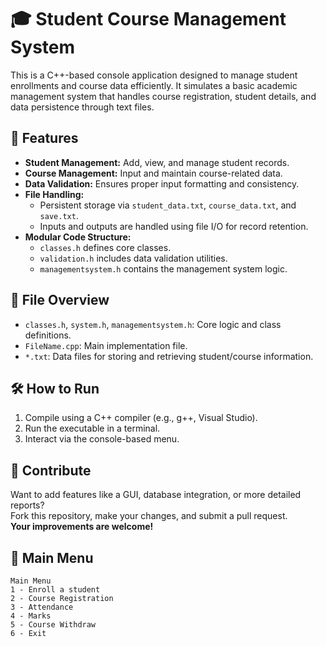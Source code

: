 # 🎓 Student Course Management System

This is a C++-based console application designed to manage student enrollments and course data efficiently. It simulates a basic academic management system that handles course registration, student details, and data persistence through text files.

## 🔧 Features
- **Student Management:** Add, view, and manage student records.
- **Course Management:** Input and maintain course-related data.
- **Data Validation:** Ensures proper input formatting and consistency.
- **File Handling:** 
  - Persistent storage via `student_data.txt`, `course_data.txt`, and `save.txt`.
  - Inputs and outputs are handled using file I/O for record retention.
- **Modular Code Structure:**
  - `classes.h` defines core classes.
  - `validation.h` includes data validation utilities.
  - `managementsystem.h` contains the management system logic.

## 📂 File Overview
- `classes.h`, `system.h`, `managementsystem.h`: Core logic and class definitions.
- `FileName.cpp`: Main implementation file.
- `*.txt`: Data files for storing and retrieving student/course information.

## 🛠️ How to Run
1. Compile using a C++ compiler (e.g., g++, Visual Studio).
2. Run the executable in a terminal.
3. Interact via the console-based menu.

## 🚀 Contribute

Want to add features like a GUI, database integration, or more detailed reports?  
Fork this repository, make your changes, and submit a pull request.  
**Your improvements are welcome!**


## 🧭 Main Menu

```text
Main Menu
1 - Enroll a student
2 - Course Registration
3 - Attendance
4 - Marks
5 - Course Withdraw
6 - Exit
